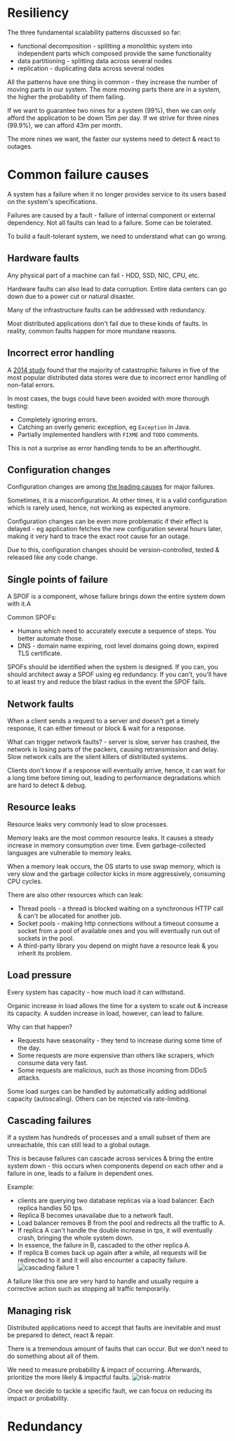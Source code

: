 # Resiliency

The three fundamental scalability patterns discussed so far:
 * functional decomposition - splitting a monolithic system into independent parts which composed provide the same functionality
 * data partitioning - splitting data across several nodes
 * replication - duplicating data across several nodes

All the patterns have one thing in common - they increase the number of moving parts in our system.
The more moving parts there are in a system, the higher the probability of them failing.

If we want to guarantee two nines for a system (99%), then we can only afford the application to be down 15m per day.
If we strive for three nines (99.9%), we can afford 43m per month.

The more nines we want, the faster our systems need to detect & react to outages.

# Common failure causes
A system has a failure when it no longer provides service to its users based on the system's specifications.

Failures are caused by a fault - failure of internal component or external dependency.
Not all faults can lead to a failure. Some can be tolerated.

To build a fault-tolerant system, we need to understand what can go wrong.

## Hardware faults
Any physical part of a machine can fail - HDD, SSD, NIC, CPU, etc.

Hardware faults can also lead to data corruption. Entire data centers can go down due to a power cut or natural disaster.

Many of the infrastructure faults can be addressed with redundancy.

Most distributed applications don't fail due to these kinds of faults. In reality, common faults happen for more mundane reasons.

## Incorrect error handling
A [2014 study](https://www.usenix.org/system/files/conference/osdi14/osdi14-paper-yuan.pdf) found that the majority of catastrophic failures in five of the most popular distributed data stores were due to incorrect error handling of non-fatal errors.

In most cases, the bugs could have been avoided with more thorough testing:
 * Completely ignoring errors.
 * Catching an overly generic exception, eg `Exception` in Java.
 * Partially implemented handlers with `FIXME` and `TODO` comments.

This is not a surprise as error handling tends to be an afterthought.

## Configuration changes
Configuration changes are among [the leading causes](https://github.com/danluu/post-mortems#config-errors) for major failures. 

Sometimes, it is a misconfiguration. At other times, it is a valid configuration which is rarely used, hence, not working as expected anymore.

Configuration changes can be even more problematic if their effect is delayed - eg application fetches the new configuration several hours later, making it very hard to trace the exact root cause for an outage.

Due to this, configuration changes should be version-controlled, tested & released like any code change.

## Single points of failure
A SPOF is a component, whose failure brings down the entire system down with it.A

Common SPOFs:
 * Humans which need to accurately execute a sequence of steps. You better automate those.
 * DNS - domain name expiring, root level domains going down, expired TLS certificate.

SPOFs should be identified when the system is designed. If you can, you should architect away a SPOF using eg redundancy.
If you can't, you'll have to at least try and reduce the blast radius in the event the SPOF fails.

## Network faults
When a client sends a request to a server and doesn't get a timely response, it can either timeout or block & wait for a response.

What can trigger network faults? - server is slow, server has crashed, the network is losing parts of the packers, causing retransmission and delay.
Slow network calls are the silent killers of distributed systems.

Clients don't know if a response will eventually arrive, hence, it can wait for a long time before timing out, leading to performance degradations which are hard to detect & debug.

## Resource leaks
Resource leaks very commonly lead to slow processes.

Memory leaks are the most common resource leaks. It causes a steady increase in memory consumption over time.
Even garbage-collected languages are vulnerable to memory leaks. 

When a memory leak occurs, the OS starts to use swap memory, which is very slow and the garbage collector kicks in more aggressively, consuming CPU cycles.

There are also other resources which can leak:
 * Thread pools - a thread is blocked waiting on a synchronous HTTP call & can't be allocated for another job.
 * Socket pools - making http connections without a timeout consume a socket from a pool of available ones and you will eventually run out of sockets in the pool.
 * A third-party library you depend on might have a resource leak & you inherit its problem.

## Load pressure
Every system has capacity - how much load it can withstand.

Organic increase in load allows the time for a system to scale out & increase its capacity.
A sudden increase in load, however, can lead to failure.

Why can that happen?
 * Requests have seasonality - they tend to increase during some time of the day.
 * Some requests are more expensive than others like scrapers, which consume data very fast.
 * Some requests are malicious, such as those incoming from DDoS attacks.

Some load surges can be handled by automatically adding additional capacity (autoscaling). Others can be rejected via rate-limiting.

## Cascading failures
If a system has hundreds of processes and a small subset of them are unreachable, this can still lead to a global outage.

This is because failures can cascade across services & bring the entire system down - this occurs when components depend on each other and a failure in one, leads to a failure in dependent ones.

Example:
 * clients are querying two database replicas via a load balancer. Each replica handles 50 tps. 
 * Replica B becomes unavailabe due to a network fault.
 * Load balancer removes B from the pool and redirects all the traffic to A.
 * If replica A can't handle the double increase in tps, it will eventually crash, bringing the whole system down.
 * In essence, the failure in B, cascaded to the other replica A.
 * If replica B comes back up again after a while, all requests will be redirected to it and it will also encounter a capacity failure.
![cascading failure 1](images/cascade-failure-1.png)

A failure like this one are very hard to handle and usually require a corrective action such as stopping all traffic temporarily.

## Managing risk
Distributed applications need to accept that faults are inevitable and must be prepared to detect, react & repair.

There is a tremendous amount of faults that can occur. But we don't need to do something about all of them.

We need to measure probability & impact of occurring. Afterwards, prioritize the more likely & impactful faults.
![risk-matrix](images/risk-matrix.png)

Once we decide to tackle a specific fault, we can focus on reducing its impact or probability.

# Redundancy


